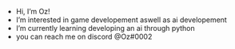 -  Hi, I’m Oz!
-  I’m interested in game developement aswell as ai developement
-  I’m currently learning developing an ai through python
-  you can reach me on discord @Oz#0002

<!---
IgImOz/IgImOz is a ✨ special ✨ repository because its `README.md` (this file) appears on your GitHub profile.
You can click the Preview link to take a look at your changes.
--->
